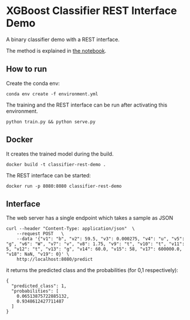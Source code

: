 # XGBoost Classifier REST Interface Demo

A binary classifier demo with a REST interface.

The method is explained in [the notebook](notebooks/explore.ipynb).

## How to run

Create the conda env:

```
conda env create -f environment.yml
```

The training and the REST interface can be run after activating this environment.

```
python train.py && python serve.py
``` 

## Docker

It creates the trained model during the build.

```
docker build -t classifier-rest-demo .
```

The REST interface can be started:

```
docker run -p 8080:8080 classifier-rest-demo
```

## Interface

The web server has a single endpoint which takes a sample as JSON

```
curl --header "Content-Type: application/json"  \
    --request POST   \
    --data '{"v1": "b", "v2": 59.5, "v3": 0.000275, "v4": "u", "v5": "g", "v6": "W", "v7": "v", "v8": 1.75, "v9": "t", "v10": "t", "v11": 5, "v12": "t", "v13": "g", "v14": 60.0, "v15": 58, "v17": 600000.0, "v18": NaN, "v19": 0}' \
    http://localhost:8080/predict
```

it returns the predicted class and the probabilities (for 0,1 respectively):

```
{
  "predicted_class": 1,
  "probabilities": [
    0.06513875722885132,
    0.9348612427711487
  ]
}
```
